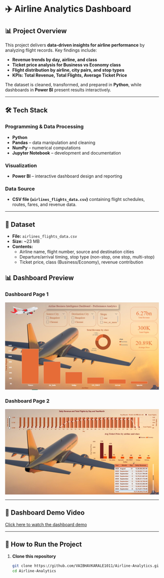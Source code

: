 # ✈️ Airline Analytics Dashboard

## 📊 Project Overview

This project delivers **data-driven insights for airline performance** by analyzing flight records. Key findings include:  
- **Revenue trends by day, airline, and class**  
- **Ticket price analysis for Business vs Economy class**  
- **Flight distribution by airline, city pairs, and stop types**  
- **KPIs: Total Revenue, Total Flights, Average Ticket Price**  

The dataset is cleaned, transformed, and prepared in **Python**, while dashboards in **Power BI** present results interactively.  

---

## 🛠 Tech Stack

### **Programming & Data Processing**
- **Python**  
- **Pandas** – data manipulation and cleaning  
- **NumPy** – numerical computations  
- **Jupyter Notebook** – development and documentation  

### **Visualization**
- **Power BI** – interactive dashboard design and reporting  

### **Data Source**
- **CSV file (`airlines_flights_data.csv`)** containing flight schedules, routes, fares, and revenue data.  

---

## 📂 Dataset
- **File:** `airlines_flights_data.csv`  
- **Size:** ~23 MB  
- **Contents:**  
  - Airline name, flight number, source and destination cities  
  - Departure/arrival timing, stop type (non-stop, one stop, multi-stop)  
  - Ticket price, class (Business/Economy), revenue contribution  


## 📊 Dashboard Preview  

### Dashboard Page 1  
![Dashboard Page 1](Dashboard_Page-2.png)  

### Dashboard Page 2  
![Dashboard Page 2](Dashboard_Page-1.png)

---

## 🎥 Dashboard Demo Video  
[Click here to watch the dashboard demo](Dashboard_Demo.mp4)  

---

## 🚀 How to Run the Project  

1. **Clone this repository**  
   ```bash
   git clone https://github.com/VAIBHAVKARALE1011/Airline-Analytics.git
   cd Airline-Analytics
